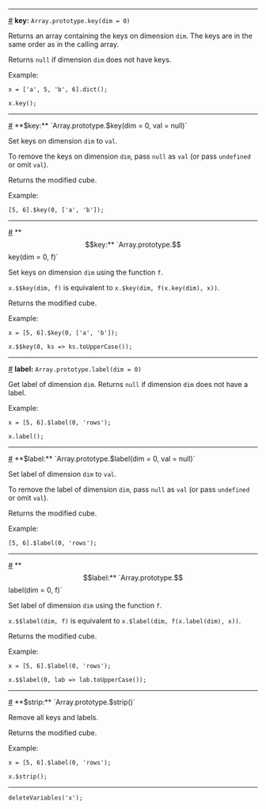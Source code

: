 
---

<a id="method_key" href="#method_key">#</a> **key:** `Array.prototype.key(dim = 0)`

Returns an array containing the keys on dimension `dim`. The keys are in the same order as in the calling array.

Returns `null` if dimension `dim` does not have keys.

Example:

```
x = ['a', 5, 'b', 6].dict();
```
```
x.key();
```

---

<a id="method_set_key" href="#method_set_key">#</a> **$key:** `Array.prototype.$key(dim = 0, val = null)`

Set keys on dimension `dim` to `val`.

To remove the keys on dimension `dim`, pass `null` as `val` (or pass `undefined` or omit `val`).

Returns the modified cube.

Example:

```
[5, 6].$key(0, ['a', 'b']);
```

---

<a id="method_set_set_key" href="#method_set_set_key">#</a> **$$key:** `Array.prototype.$$key(dim = 0, f)`

Set keys on dimension `dim` using the function `f`.

`x.$$key(dim, f)` is equivalent to `x.$key(dim, f(x.key(dim), x))`.

Returns the modified cube.

Example:

```
x = [5, 6].$key(0, ['a', 'b']);
```
```
x.$$key(0, ks => ks.toUpperCase());
```

---

<a id="method_label" href="#method_label">#</a> **label:** `Array.prototype.label(dim = 0)`

Get label of dimension `dim`. Returns `null` if dimension `dim` does not have a label.

Example:

```
x = [5, 6].$label(0, 'rows');
```
```
x.label();
```

---

<a id="method_set_label" href="#method_set_label">#</a> **$label:** `Array.prototype.$label(dim = 0, val = null)`

Set label of dimension `dim` to `val`.

To remove the label of dimension `dim`, pass `null` as `val` (or pass `undefined` or omit `val`).

Returns the modified cube.

Example:

```
[5, 6].$label(0, 'rows');
```

---

<a id="method_set_set_label" href="#method_set_set_label">#</a> **$$label:** `Array.prototype.$$label(dim = 0, f)`

Set label of dimension `dim` using the function `f`.

`x.$$label(dim, f)` is equivalent to `x.$label(dim, f(x.label(dim), x))`.

Returns the modified cube.

Example:

```
x = [5, 6].$label(0, 'rows');
```
```
x.$$label(0, lab => lab.toUpperCase());
```

---

<a id="method_set_strip" href="#method_set_strip">#</a> **$strip:** `Array.prototype.$strip()`

Remove all keys and labels.

Returns the modified cube.

Example:

```
x = [5, 6].$label(0, 'rows');
```
```
x.$strip();
```

---

```{.no-input .no-output}
deleteVariables('x');
```